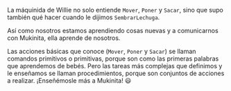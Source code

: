 La máquinida de Willie no solo entiende `Mover`, `Poner` y `Sacar`, sino que supo también qué hacer cuando le dijimos `SembrarLechuga`.

Así como nosotros estamos aprendiendo cosas nuevas y a comunicarnos con Mukinita, ella aprende de nosotros. 

Las acciones básicas que conoce (`Mover`, `Poner` y `Sacar`) se llaman comandos primitivos o primitivas, porque son como las primeras palabras que aprendemos de bebés. Pero las tareas más complejas que definimos y le enseñamos se llaman procedimientos, porque son conjuntos de acciones a realizar. ¡Enseñémosle más a Mukinita! :smiley: